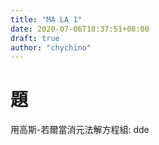 ```yaml
---
title: "MA LA 1"
date: 2020-07-06T18:37:51+08:00
draft: true
author: "chychino"
---
```

# 題
用高斯-若爾當消元法解方程組:
dde